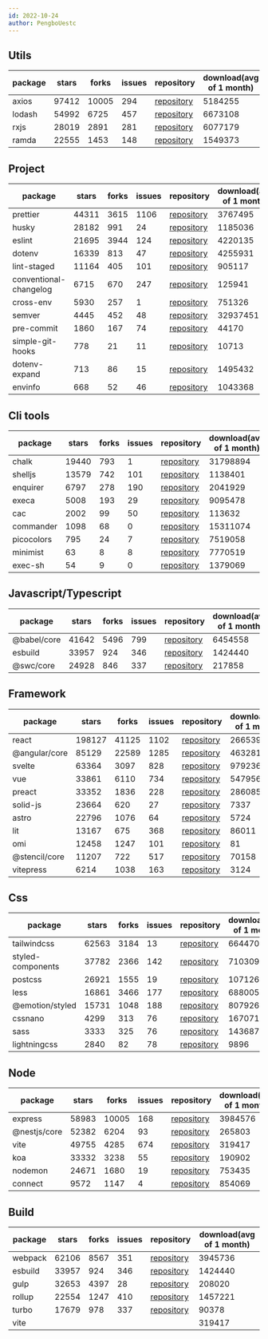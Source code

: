 ```yaml
---
id: 2022-10-24
author: PengboUestc
---
```


## Utils
| package | stars | forks | issues | repository                                      | download(avg of 1 month) |
| ------- | ----- | ----- | ------ | ----------------------------------------------- | ------------------------ |
| axios   | 97412 | 10005 | 294    | [repository](https://github.com/axios/axios)    | 5184255                  |
| lodash  | 54992 | 6725  | 457    | [repository](https://github.com/lodash/lodash)  | 6673108                  |
| rxjs    | 28019 | 2891  | 281    | [repository](https://github.com/ReactiveX/rxjs) | 6077179                  |
| ramda   | 22555 | 1453  | 148    | [repository](https://github.com/ramda/ramda)    | 1549373                  |
## Project
| package                | stars | forks | issues | repository                                                                     | download(avg of 1 month) |
| ---------------------- | ----- | ----- | ------ | ------------------------------------------------------------------------------ | ------------------------ |
| prettier               | 44311 | 3615  | 1106   | [repository](https://github.com/prettier/prettier)                             | 3767495                  |
| husky                  | 28182 | 991   | 24     | [repository](https://github.com/typicode/husky)                                | 1185036                  |
| eslint                 | 21695 | 3944  | 124    | [repository](https://github.com/eslint/eslint)                                 | 4220135                  |
| dotenv                 | 16339 | 813   | 47     | [repository](https://github.com/motdotla/dotenv)                               | 4255931                  |
| lint-staged            | 11164 | 405   | 101    | [repository](https://github.com/okonet/lint-staged)                            | 905117                   |
| conventional-changelog | 6715  | 670   | 247    | [repository](https://github.com/conventional-changelog/conventional-changelog) | 125941                   |
| cross-env              | 5930  | 257   | 1      | [repository](https://github.com/kentcdodds/cross-env)                          | 751326                   |
| semver                 | 4445  | 452   | 48     | [repository](https://github.com/npm/node-semver)                               | 32937451                 |
| pre-commit             | 1860  | 167   | 74     | [repository](https://github.com/observing/pre-commit)                          | 44170                    |
| simple-git-hooks       | 778   | 21    | 11     | [repository](https://github.com/toplenboren/simple-git-hooks)                  | 10713                    |
| dotenv-expand          | 713   | 86    | 15     | [repository](https://github.com/motdotla/dotenv-expand)                        | 1495432                  |
| envinfo                | 668   | 52    | 46     | [repository](https://github.com/tabrindle/envinfo)                             | 1043368                  |
## Cli tools
| package    | stars | forks | issues | repository                                                 | download(avg of 1 month) |
| ---------- | ----- | ----- | ------ | ---------------------------------------------------------- | ------------------------ |
| chalk      | 19440 | 793   | 1      | [repository](https://github.com/chalk/chalk)               | 31798894                 |
| shelljs    | 13579 | 742   | 101    | [repository](https://github.com/shelljs/shelljs)           | 1138401                  |
| enquirer   | 6797  | 278   | 190    | [repository](https://github.com/enquirer/enquirer)         | 2041929                  |
| execa      | 5008  | 193   | 29     | [repository](https://github.com/sindresorhus/execa)        | 9095478                  |
| cac        | 2002  | 99    | 50     | [repository](https://github.com/cacjs/cac)                 | 113632                   |
| commander  | 1098  | 68    | 0      | [repository](https://github.com/tj/commander)              | 15311074                 |
| picocolors | 795   | 24    | 7      | [repository](https://github.com/alexeyraspopov/picocolors) | 7519058                  |
| minimist   | 63    | 8     | 8      | [repository](https://github.com/minimistjs/minimist)       | 7770519                  |
| exec-sh    | 54    | 9     | 0      | [repository](https://github.com/tsertkov/exec-sh)          | 1379069                  |
## Javascript/Typescript
| package     | stars | forks | issues | repository                                       | download(avg of 1 month) |
| ----------- | ----- | ----- | ------ | ------------------------------------------------ | ------------------------ |
| @babel/core | 41642 | 5496  | 799    | [repository](https://github.com/babel/babel)     | 6454558                  |
| esbuild     | 33957 | 924   | 346    | [repository](https://github.com/evanw/esbuild)   | 1424440                  |
| @swc/core   | 24928 | 846   | 337    | [repository](https://github.com/swc-project/swc) | 217858                   |
## Framework
| package       | stars  | forks | issues | repository                                          | download(avg of 1 month) |
| ------------- | ------ | ----- | ------ | --------------------------------------------------- | ------------------------ |
| react         | 198127 | 41125 | 1102   | [repository](https://github.com/facebook/react)     | 2665399                  |
| @angular/core | 85129  | 22589 | 1285   | [repository](https://github.com/angular/angular)    | 463281                   |
| svelte        | 63364  | 3097  | 828    | [repository](https://github.com/sveltejs/svelte)    | 979236                   |
| vue           | 33861  | 6110  | 734    | [repository](https://github.com/vuejs/core)         | 547956                   |
| preact        | 33352  | 1836  | 228    | [repository](https://github.com/preactjs/preact)    | 286085                   |
| solid-js      | 23664  | 620   | 27     | [repository](https://github.com/solidjs/solid)      | 7337                     |
| astro         | 22796  | 1076  | 64     | [repository](https://github.com/withastro/astro)    | 5724                     |
| lit           | 13167  | 675   | 368    | [repository](https://github.com/lit/lit)            | 86011                    |
| omi           | 12458  | 1247  | 101    | [repository](https://github.com/Tencent/omi)        | 81                       |
| @stencil/core | 11207  | 722   | 517    | [repository](https://github.com/ionic-team/stencil) | 70158                    |
| vitepress     | 6214   | 1038  | 163    | [repository](https://github.com/vuejs/vitepress)    | 3124                     |
## Css
| package           | stars | forks | issues | repository                                                           | download(avg of 1 month) |
| ----------------- | ----- | ----- | ------ | -------------------------------------------------------------------- | ------------------------ |
| tailwindcss       | 62563 | 3184  | 13     | [repository](https://github.com/tailwindlabs/tailwindcss)            | 664470                   |
| styled-components | 37782 | 2366  | 142    | [repository](https://github.com/styled-components/styled-components) | 710309                   |
| postcss           | 26921 | 1555  | 19     | [repository](https://github.com/postcss/postcss)                     | 10712694                 |
| less              | 16861 | 3466  | 177    | [repository](https://github.com/less/less.js)                        | 688005                   |
| @emotion/styled   | 15731 | 1048  | 188    | [repository](https://github.com/emotion-js/emotion)                  | 807926                   |
| cssnano           | 4299  | 313   | 76     | [repository](https://github.com/cssnano/cssnano)                     | 1670717                  |
| sass              | 3333  | 325   | 76     | [repository](https://github.com/sass/dart-sass)                      | 1436872                  |
| lightningcss      | 2840  | 82    | 78     | [repository](https://github.com/parcel-bundler/lightningcss)         | 9896                     |
##  Node
| package      | stars | forks | issues | repository                                          | download(avg of 1 month) |
| ------------ | ----- | ----- | ------ | --------------------------------------------------- | ------------------------ |
| express      | 58983 | 10005 | 168    | [repository](https://github.com/expressjs/express)  | 3984576                  |
| @nestjs/core | 52382 | 6204  | 93     | [repository](https://github.com/nestjs/nest)        | 265803                   |
| vite         | 49755 | 4285  | 674    | [repository](https://github.com/vitejs/vite)        | 319417                   |
| koa          | 33332 | 3238  | 55     | [repository](https://github.com/koajs/koa)          | 190902                   |
| nodemon      | 24671 | 1680  | 19     | [repository](https://github.com/remy/nodemon)       | 753435                   |
| connect      | 9572  | 1147  | 4      | [repository](https://github.com/senchalabs/connect) | 854069                   |
## Build
| package | stars | forks | issues | repository                                       | download(avg of 1 month) |
| ------- | ----- | ----- | ------ | ------------------------------------------------ | ------------------------ |
| webpack | 62106 | 8567  | 351    | [repository](https://github.com/webpack/webpack) | 3945736                  |
| esbuild | 33957 | 924   | 346    | [repository](https://github.com/evanw/esbuild)   | 1424440                  |
| gulp    | 32653 | 4397  | 28     | [repository](https://github.com/gulpjs/gulp)     | 208020                   |
| rollup  | 22554 | 1247  | 410    | [repository](https://github.com/rollup/rollup)   | 1457221                  |
| turbo   | 17679 | 978   | 337    | [repository](https://github.com/vercel/turbo)    | 90378                    |
| vite    |       |       |        |                                                  | 319417                   |
